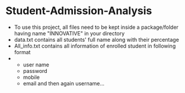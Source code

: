 # Student-Admission-Analysis


- To use this project, all files need to be kept inside a package/folder having name "INNOVATIVE" in your directory
- data.txt contains all students' full name along with their percentage
- All_info.txt contains all information of enrolled student in following format
- - user name
  - password
  - mobile
  - email and then again username...
